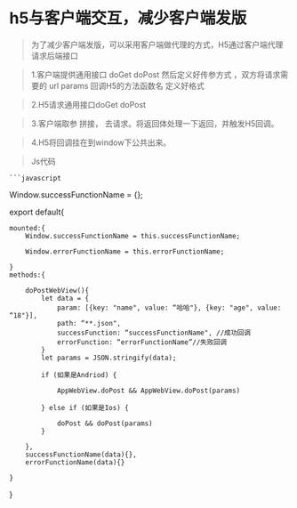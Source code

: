 # h5与客户端交互，减少客户端发版

>为了减少客户端发版，可以采用客户端做代理的方式，H5通过客户端代理请求后端接口

>1.客户端提供通用接口 doGet doPost 然后定义好传参方式 ，双方将请求需要的 url params 回调H5的方法函数名 定义好格式

>2.H5请求通用接口doGet doPost

>3.客户端取参 拼接， 去请求。将返回体处理一下返回，并触发H5回调。

>4.H5将回调挂在到window下公共出来。

>Js代码

    ```javascript
    
Window.successFunctionName = {};

export default{

    mounted:{
        Window.successFunctionName = this.successFunctionName;
        
        Window.errorFunctionName = this.errorFunctionName;
    
    }
    methods:{
    
        doPostWebView(){
            let data = {
                param: [{key: "name", value: “哈哈"}, {key: "age", value: “18"}],
                path: “**.json",
                successFunction: “successFunctionName", //成功回调
                errorFunction: “errorFunctionName”//失败回调
            }
            let params = JSON.stringify(data);
        
            if (如果是Andriod) {
        
                AppWebView.doPost && AppWebView.doPost(params)
            
            } else if (如果是Ios) {
        
                doPost && doPost(params)
            }
            
        },
        successFunctionName(data){},
        errorFunctionName(data){}
        
    }
    
}
```